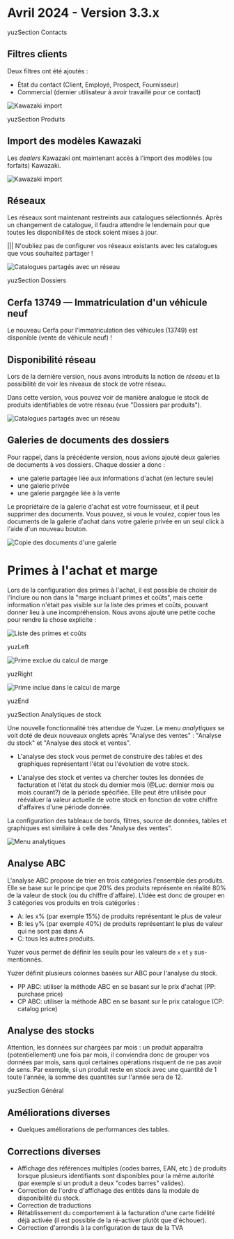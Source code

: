 # Avril 2024 - Version 3.3.x

yuzSection Contacts

## Filtres clients

Deux filtres ont été ajoutés :

- État du contact (Client, Employé, Prospect, Fournisseur)
- Commercial (dernier utilisateur à avoir travaillé pour ce contact)

![Kawazaki import](https://raw.githubusercontent.com/yuzer-software/release-notes/master/release-notes/3.3.0/contact-filter.webp?w=300px)

yuzSection Produits

## Import des modèles Kawazaki

Les _dealers_ Kawazaki ont maintenant accès à l'import des modèles (ou forfaits) Kawazaki.

![Kawazaki import](https://raw.githubusercontent.com/yuzer-software/release-notes/master/release-notes/3.3.0/kawazaki-model-import.webp?w=300px)

## Réseaux

Les réseaux sont maintenant restreints aux catalogues sélectionnés. Après un changement de catalogue, il faudra attendre le lendemain pour que toutes les disponibilités de stock soient mises à jour.

||| N'oubliez pas de configurer vos réseaux existants avec les catalogues que vous souhaitez partager !

![Catalogues partagés avec un réseau](https://raw.githubusercontent.com/yuzer-software/release-notes/master/release-notes/3.3.0/catalog-network.webp?w=600px)

yuzSection Dossiers

## Cerfa 13749 — Immatriculation d'un véhicule neuf

Le nouveau Cerfa pour l'immatriculation des véhicules (13749) est disponible (vente de véhicule neuf) !

## Disponibilité réseau

Lors de la dernière version, nous avons introduits la notion de _réseau_ et la possibilité de voir les niveaux de stock de votre réseau.

Dans cette version, vous pouvez voir de manière analogue le stock de produits identifiables de votre réseau (vue "Dossiers par produits").

![Catalogues partagés avec un réseau](https://raw.githubusercontent.com/yuzer-software/release-notes/master/release-notes/3.3.0/dealer-file-network-availability.webp?w=1000px)

## Galeries de documents des dossiers

Pour rappel, dans la précédente version, nous avions ajouté deux galeries de documents à vos dossiers. Chaque dossier a donc :

- une galerie partagée liée aux informations d'achat (en lecture seule)
- une galerie privée
- une galerie pargagée liée à la vente

Le propriétaire de la galerie d'achat est votre fournisseur, et il peut supprimer des documents. Vous pouvez, si vous le voulez, copier
tous les documents de la galerie d'achat dans votre galerie privée en un seul click à l'aide d'un nouveau bouton.

![Copie des documents d'une galerie](https://raw.githubusercontent.com/yuzer-software/release-notes/master/release-notes/3.3.0/gallery-copy.webp?w=400px)

# Primes à l'achat et marge

Lors de la configuration des primes à l'achat, il est possible de choisir de l'inclure ou non dans la "marge incluant primes et coûts", mais cette information n'était pas visible sur la liste des primes et coûts, pouvant donner lieu à une incompréhension. Nous avons ajouté une petite coche pour rendre la chose explicite :

![Liste des primes et coûts](https://raw.githubusercontent.com/yuzer-software/release-notes/master/release-notes/3.3.0/costs/all.webp?w=900px)

yuzLeft

![Prime exclue du calcul de marge](https://raw.githubusercontent.com/yuzer-software/release-notes/master/release-notes/3.3.0/costs/exc.webp?w=180px)

yuzRight

![Prime inclue dans le calcul de marge](https://raw.githubusercontent.com/yuzer-software/release-notes/master/release-notes/3.3.0/costs/inc.webp?w=200px)

yuzEnd

yuzSection Analytiques de stock

Une nouvelle fonctionnalité très attendue de Yuzer. Le menu _analytiques_ se voit doté de deux nouveaux onglets après "Analyse des ventes" : "Analyse du stock" et "Analyse des stock et ventes".

- L'analyse des stock vous permet de construire des tables et des graphiques représentant l'état ou l'évolution de votre stock.

- L'analyse des stock et ventes va chercher toutes les données de facturation et l'état du stock du dernier mois (@Luc: dernier mois ou mois courant?) de la période spécifiée. Elle peut être utilisée pour réévaluer la valeur actuelle de votre stock en fonction de votre chiffre d'affaires d'une période donnée.

La configuration des tableaux de bords, filtres, source de données, tables et graphiques est similaire à celle des "Analyse des ventes".

![Menu analytiques](https://raw.githubusercontent.com/yuzer-software/release-notes/master/release-notes/3.3.0/analytics/analytics-header.webp?w=600px)

## Analyse ABC

L'analyse ABC propose de trier en trois catégories l'ensemble des produits. Elle se base sur le principe que 20% des produits représente en réalité 80% de la valeur de stock (ou du chiffre d'affaire). L'idée est donc de grouper en 3 catégories vos produits en trois catégories :

- A: les x% (par exemple 15%) de produits représentant le plus de valeur
- B: les y% (par exemple 40%) de produits représentant le plus de valeur qui ne sont pas dans A
- C: tous les autres produits.

Yuzer vous permet de définir les seuils pour les valeurs de `x` et `y` sus-mentionnés.

Yuzer définit plusieurs colonnes basées sur ABC pour l'analyse du stock.

- PP ABC: utiliser la méthode ABC en se basant sur le prix d'achat (PP: purchase price)
- CP ABC: utiliser la méthode ABC en se basant sur le prix catalogue (CP: catalog price)

## Analyse des stocks

Attention, les données sur chargées par mois : un produit apparaîtra (potentiellement) une fois par mois, il conviendra donc de grouper vos données par mois, sans quoi certaines opérations risquent de ne pas avoir de sens. Par exemple, si un produit reste en stock avec une quantité de 1 toute l'année, la somme des quantités sur l'année sera de 12.

yuzSection Général

## Améliorations diverses

- Quelques améliorations de performances des tables.

## Corrections diverses

- Affichage des références multiples (codes barres, EAN, etc.) de produits lorsque plusieurs identifiants sont disponibles pour la même autorité (par exemple si un produit a deux "codes barres" valides).
- Correction de l'ordre d'affichage des entités dans la modale de disponibilité du stock.
- Correction de traductions
- Rétablissement du comportement à la facturation d'une carte fidélité déjà activée (il est possible de la ré-activer plutôt que d'échouer).
- Correction d'arrondis à la configuration de taux de la TVA

